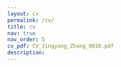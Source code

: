 ```yaml
---
layout: cv
permalink: /cv/
title: cv
nav: true
nav_order: 5
cv_pdf: CV_Jingyang_Zhang_0810.pdf
description:
---
```


